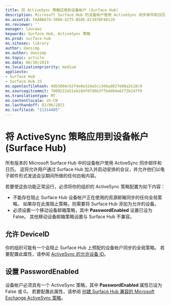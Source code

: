```yaml
---
title: 将 ActiveSync 策略应用到设备帐户 (Surface Hub)
description: Microsoft Surface Hub 的设备帐户使用 ActiveSync 同步邮件和日历。 这将允许用户通过 Surface Hub 加入并启动安排的会议，并允许他们以电子邮件形式发送会议期间所做的任何白板内容。
ms.assetid: FAABBA74-3088-4275-B58E-EC1070F4D110
ms.reviewer: ''
manager: laurawi
keywords: Surface Hub, ActiveSync 策略
ms.prod: surface-hub
ms.sitesec: library
author: dansimp
ms.author: dansimp
ms.topic: article
ms.date: 06/20/2019
ms.localizationpriority: medium
appliesto:
- Surface Hub
- Surface Hub 2S
ms.openlocfilehash: 4db5066c62f4e0e324a5cc3ddad027e00a2e18c9
ms.sourcegitcommit: 7809222a51eb184f07d6b3ffbdd04a6272b247f9
ms.translationtype: MT
ms.contentlocale: zh-CN
ms.lasthandoff: 02/06/2021
ms.locfileid: "11314405"
---
```

# 将 ActiveSync 策略应用到设备帐户 (Surface Hub)


所有版本的 Microsoft Surface Hub 中的设备帐户使用 ActiveSync 同步邮件和日历。 这将允许用户通过 Surface Hub 加入并启动安排的会议，并允许他们以电子邮件形式发送会议期间所做的任何白板内容。

若要使这些功能正常运行，必须将你的组织的 ActiveSync 策略配置为如下内容：

-   不能存在阻止 Surface Hub 设备帐户正在使用的资源邮箱同步的任何全局策略。 如果存在此类阻止策略，则需要将 Surface Hub 添加为允许的设备。
-   必须设置一个移动设备邮箱策略，其中 **PasswordEnabled** 设置已设为 False。 其他移动设备邮箱策略设置与 Surface Hub 不兼容。

## 允许 DeviceID

你的组织可能有一个会阻止 Surface Hub 上预配的设备帐户同步的全局策略。 若要配置此属性，请参阅 [ActiveSync 的允许设备 ID](appendix-a-powershell-scripts-for-surface-hub.md#allowing-device-ids-for-activesync)。

## 设置 PasswordEnabled

设备帐户必须具有一个 ActiveSync 策略，其中 **PasswordEnabled** 属性已设为 False 或 0。 若要配置此属性，请参阅 [创建 Surface Hub 兼容的 Microsoft Exchange ActiveSync 策略](appendix-a-powershell-scripts-for-surface-hub.md#create-compatible-as-policy)。

 

 





